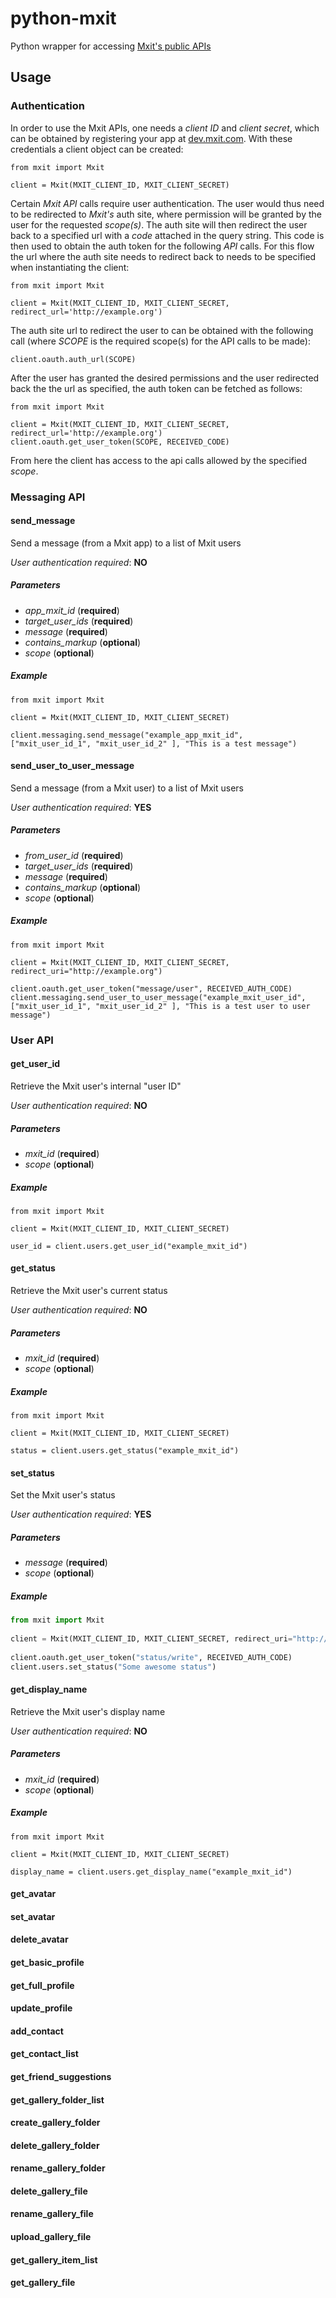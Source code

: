 # python-mxit

Python wrapper for accessing [Mxit's public APIs](https://dev.mxit.com/docs/restapi)

## Usage

### Authentication

In order to use the Mxit APIs, one needs a *client ID* and *client secret*, which can be obtained by registering your app at [dev.mxit.com](https://dev.mxit.com). With these credentials a client object can be created:

    from mxit import Mxit
    
    client = Mxit(MXIT_CLIENT_ID, MXIT_CLIENT_SECRET)
    
Certain *Mxit API* calls require user authentication. The user would thus need to be redirected to *Mxit's* auth site, where permission will be granted by the user for the requested *scope(s)*. The auth site will then redirect the user back to a specified url with a *code* attached in the query string. This code is then used to obtain the auth token for the following *API* calls. For this flow the url where the auth site needs to redirect back to needs to be specified when instantiating the client:

	from mxit import Mxit
	
	client = Mxit(MXIT_CLIENT_ID, MXIT_CLIENT_SECRET, redirect_url='http://example.org')
	
The auth site url to redirect the user to can be obtained with the following call (where *SCOPE* is the required scope(s) for the API calls to be made):

	client.oauth.auth_url(SCOPE)
	
After the user has granted the desired permissions and the user redirected back the the url as specified, the auth token can be fetched as follows:

	from mxit import Mxit
	
	client = Mxit(MXIT_CLIENT_ID, MXIT_CLIENT_SECRET, redirect_url='http://example.org')
	client.oauth.get_user_token(SCOPE, RECEIVED_CODE)
	
From here the client has access to the api calls allowed by the specified *scope*.

### Messaging API

#### send_message

Send a message (from a Mxit app) to a list of Mxit users

*User authentication required*: **NO**

##### Parameters
* *app_mxit_id* (**required**)
* *target_user_ids* (**required**)
* *message* (**required**)
* *contains_markup* (**optional**)
* *scope* (**optional**)

##### Example

	from mxit import Mxit
	
	client = Mxit(MXIT_CLIENT_ID, MXIT_CLIENT_SECRET)
	
	client.messaging.send_message("example_app_mxit_id", ["mxit_user_id_1", "mxit_user_id_2" ], "This is a test message")

#### send_user_to_user_message

Send a message (from a Mxit user) to a list of Mxit users

*User authentication required*: **YES**

##### Parameters
* *from_user_id* (**required**)
* *target_user_ids* (**required**)
* *message* (**required**)
* *contains_markup* (**optional**)
* *scope* (**optional**)

##### Example

	from mxit import Mxit
	
	client = Mxit(MXIT_CLIENT_ID, MXIT_CLIENT_SECRET, redirect_uri="http://example.org")
	
	client.oauth.get_user_token("message/user", RECEIVED_AUTH_CODE)
	client.messaging.send_user_to_user_message("example_mxit_user_id", ["mxit_user_id_1", "mxit_user_id_2" ], "This is a test user to user message")

### User API

#### get_user_id

Retrieve the Mxit user's internal "user ID"

*User authentication required*: **NO**

##### Parameters
* *mxit_id* (**required**)
* *scope* (**optional**)

##### Example

	from mxit import Mxit
	
	client = Mxit(MXIT_CLIENT_ID, MXIT_CLIENT_SECRET)
	
	user_id = client.users.get_user_id("example_mxit_id")


#### get_status

Retrieve the Mxit user's current status

*User authentication required*: **NO**

##### Parameters
* *mxit_id* (**required**)
* *scope* (**optional**)

##### Example

	from mxit import Mxit
	
	client = Mxit(MXIT_CLIENT_ID, MXIT_CLIENT_SECRET)
	
	status = client.users.get_status("example_mxit_id")

#### set_status

Set the Mxit user's status

*User authentication required*: **YES**

##### Parameters
* *message* (**required**)
* *scope* (**optional**)

##### Example

```python
from mxit import Mxit
	
client = Mxit(MXIT_CLIENT_ID, MXIT_CLIENT_SECRET, redirect_uri="http://example.org")
	
client.oauth.get_user_token("status/write", RECEIVED_AUTH_CODE)
client.users.set_status("Some awesome status")
```

#### get_display_name

Retrieve the Mxit user's display name

*User authentication required*: **NO**

##### Parameters
* *mxit_id* (**required**)
* *scope* (**optional**)

##### Example

	from mxit import Mxit
	
	client = Mxit(MXIT_CLIENT_ID, MXIT_CLIENT_SECRET)
	
	display_name = client.users.get_display_name("example_mxit_id")


#### get_avatar

#### set_avatar

#### delete_avatar

#### get_basic_profile

#### get_full_profile

#### update_profile

#### add_contact

#### get_contact_list

#### get_friend_suggestions

#### get_gallery_folder_list

#### create_gallery_folder

#### delete_gallery_folder

#### rename_gallery_folder

#### delete_gallery_file

#### rename_gallery_file

#### upload_gallery_file

#### get_gallery_item_list

#### get_gallery_file